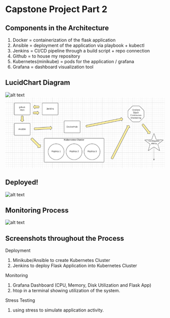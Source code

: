 # Capstone Project Part 2

## Components in the Architecture
1. Docker = containerization of the flask application
2. Ansible = deployment of the application via playbook + kubectl
3. Jenkins = CI/CD pipeline through a build script + repo connection
4. Github = to house my repository
5. Kubernetes(minikube) = pods for the application / grafana
6. Grafana = dashboard visualization tool

## LucidChart Diagram
![alt text](../final_project/screenshots/lucidchart.png)
![alt text](https://github.com/kenneth-cruz/final_project/blob/main/screenshots/lucidchart.png)

## Deployed!
![alt text](../final_project/screenshots/deployed_app.png)

## Monitoring Process
![alt text](../final_project/screenshots/grafana-welcome-screen.png)

## Screenshots throughout the Process

Deployment
1. Minikube/Ansible to create Kubernetes Cluster
2. Jenkins to deploy Flask Application into Kubernetes Cluster

Monitoring
1. Grafana Dashboard (CPU, Memory, Disk Utilization and Flask App)
2. htop in a terminal showing utilization of the system.

Stress Testing
1. using stress to simulate application activity.